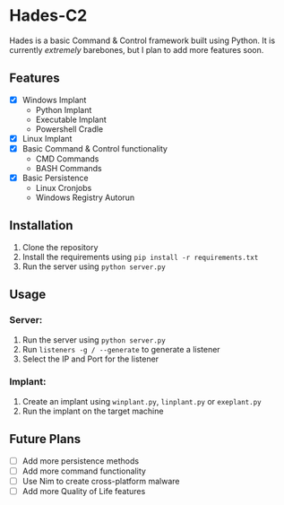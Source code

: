 # Hades-C2

Hades is a basic Command & Control framework built using Python. It is currently _extremely_ barebones, but I plan to add more features soon.

## Features
- [x] Windows Implant
  - Python Implant
  - Executable Implant
  - Powershell Cradle
- [x] Linux Implant
- [x] Basic Command & Control functionality
  - CMD Commands
  - BASH Commands
- [x] Basic Persistence
  - Linux Cronjobs
  - Windows Registry Autorun

## Installation
1. Clone the repository
2. Install the requirements using `pip install -r requirements.txt`
3. Run the server using `python server.py`

## Usage
### Server:
1. Run the server using `python server.py`
2. Run `listeners -g / --generate` to generate a listener
3. Select the IP and Port for the listener

### Implant:
1. Create an implant using `winplant.py`, `linplant.py` or `exeplant.py`
2. Run the implant on the target machine

## Future Plans

- [ ] Add more persistence methods
- [ ] Add more command functionality
- [ ] Use Nim to create cross-platform malware
- [ ] Add more Quality of Life features
